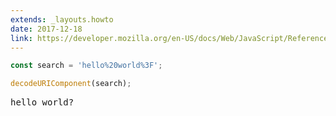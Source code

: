 ```yaml
---
extends: _layouts.howto
date: 2017-12-18
link: https://developer.mozilla.org/en-US/docs/Web/JavaScript/Reference/Global_Objects/decodeURIComponent
---
```



```javascript
const search = 'hello%20world%3F';

decodeURIComponent(search);
```
<pre class="output">
hello world?
</pre>
